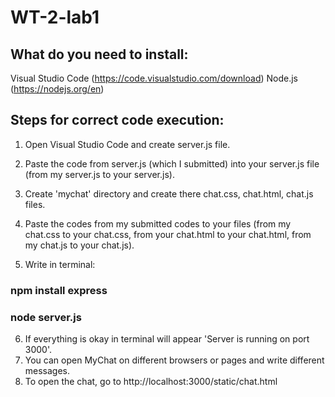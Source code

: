 # WT-2-lab1

## What do you need to install:
Visual Studio Code (https://code.visualstudio.com/download)
Node.js (https://nodejs.org/en)


## Steps for correct code execution:

1. Open Visual Studio Code and create server.js file.

2. Paste the code from server.js (which I submitted) into your server.js file (from my server.js to your server.js).

3. Create 'mychat' directory and create there chat.css, chat.html, chat.js files.

4. Paste the codes from my submitted codes to your files (from my chat.css to your chat.css, from your chat.html to your chat.html, from my chat.js to your chat.js).

5. Write in terminal:

### npm install express 
### node server.js

6. If everything is okay in terminal will appear 'Server is running on port 3000'.
7. You can open MyChat on different browsers or pages and write different messages.
8. To open the chat, go to http://localhost:3000/static/chat.html

